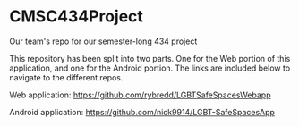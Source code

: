 # CMSC434Project
Our team's repo for our semester-long 434 project

This repository has been split into two parts. One for the Web portion of this application, and one for the Android portion.
The links are included below to navigate to the different repos.

Web application:
https://github.com/rybredd/LGBTSafeSpacesWebapp

Android application:
https://github.com/nick9914/LGBT-SafeSpacesApp
